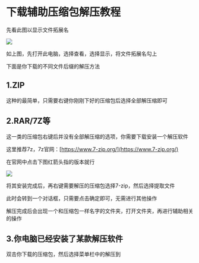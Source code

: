 # 下载辅助压缩包解压教程

先看此图以显示文件拓展名

![](https://pic.xhcheats.cn/assets/2023/12/24/013633.png)

如上图，先打开此电脑，选择查看，选择显示，将文件拓展名勾上

下面是你下载的不同文件后缀的解压方法

## 1.ZIP

这种的最简单，只需要右键你刚刚下好的压缩包后选择全部解压缩即可

## 2.RAR/7Z等

这一类的压缩包右键后并没有全部解压缩的选项，你需要下载安装一个解压软件

这里推荐7z，7z官网：[https://www.7-zip.org/](https://www.7-zip.org/)

在官网中点击下图红箭头指的版本就行

![](https://pic.xhcheats.cn/assets/2023/12/24/013640.png)

将其安装完成后，再右键需要解压的压缩包选择7-zip，然后选择提取文件

此时会转到一个对话框，只需要点击确定即可，无需进行其他操作

解压完成后会出现一个和压缩包一样名字的文件夹，打开文件夹，再进行辅助相关的操作

## 3.你电脑已经安装了某款解压软件

双击你下载的压缩包，然后选择菜单栏中的解压到
